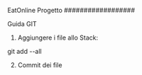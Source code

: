 
EatOnline Progetto
##################





Guida GIT

1. Aggiungere i file allo Stack: 

git add --all

2. Commit dei file


